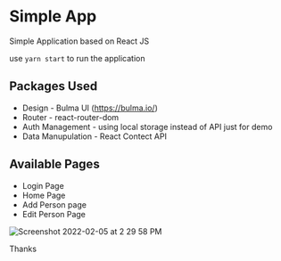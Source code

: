 # Simple App

Simple Application based on React JS

use `yarn start` to run the application

## Packages Used

* Design - Bulma UI (https://bulma.io/)
* Router - react-router-dom
* Auth Management - using local storage instead of API just for demo
* Data Manupulation - React Contect API

## Available Pages

* Login Page
* Home Page
* Add Person page
* Edit Person Page

![Screenshot 2022-02-05 at 2 29 58 PM](https://user-images.githubusercontent.com/12830078/152635465-8377693e-d7c1-4ab5-914d-1596d04caf85.png)


Thanks
